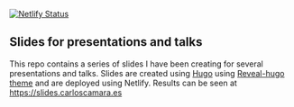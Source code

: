 [![Netlify Status](https://api.netlify.com/api/v1/badges/ce7e5f32-6483-4c6d-a93c-9999f84f09b1/deploy-status)](https://app.netlify.com/sites/ccamara-slides/deploys)

## Slides for presentations and talks

This repo contains a series of slides I have been creating for several presentations and talks. Slides are created using [Hugo](https://gohugo.io) using [Reveal-hugo theme](reveal-hugo.dzello.com/) and are deployed using Netlify. Results can be seen at https://slides.carloscamara.es

